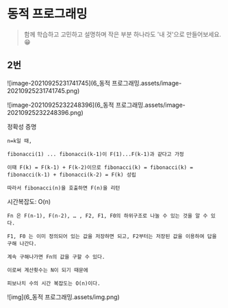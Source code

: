 # 동적 프로그래밍

> 함께 학습하고 고민하고 설명하며 작은 부분 하나라도 '내 것'으로 만들어보세요. 😁



## 2번

![image-20210925231741745](6_동적 프로그래밍.assets/image-20210925231741745.png)

![image-20210925232248396](6_동적 프로그래밍.assets/image-20210925232248396.png)

정확성 증명

```
n=k일 때,

fibonacci(1) ... fibonacci(k-1)이 F(1)...F(k-1)과 같다고 가정

이때 F(k) = F(k-1) + F(k-2)이므로 fibonacci(k) = fibonacci(k) = fibonacci(k-1) + fibonacci(k-2) = F(k) 성립

따라서 fibonacci(n)을 호출하면 F(n)을 리턴
```



시간복잡도: O(n)

```
Fn 은 F(n-1), F(n-2), … , F2, F1, F0의 하위구조로 나눌 수 있는 것을 알 수 있다.

F1, F0 는 이미 정의되어 있는 값을 저장하면 되고, F2부터는 저장된 값을 이용하여 답을 구해 나간다.

계속 구해나가면 Fn의 값을 구할 수 있다.

이로써 계산횟수는 N이 되기 때문에

피보나치 수의 시간 복잡도는 O(n)이다.
```

![img](6_동적 프로그래밍.assets/img.png)



